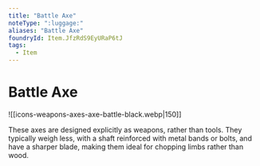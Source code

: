 ```yaml
---
title: "Battle Axe"
noteType: ":luggage:"
aliases: "Battle Axe"
foundryId: Item.JfzRdS9EyURaP6tJ
tags:
  - Item
---
```


# Battle Axe
![[icons-weapons-axes-axe-battle-black.webp|150]]

These axes are designed explicitly as weapons, rather than tools. They typically weigh less, with a shaft reinforced with metal bands or bolts, and have a sharper blade, making them ideal for chopping limbs rather than wood.
